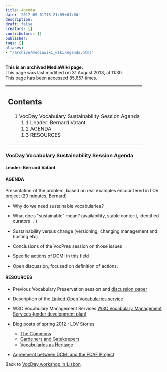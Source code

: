 ```yaml
---
title: Agenda
date: '2017-09-01T16:21:09+01:00'
description: 
draft: false
creators: []
contributors: []
publisher: 
tags: []
aliases:
- "/archive/mediawiki_wiki/Agenda.html"
---
```


 **This is an archived MediaWiki page.**  
This page was last modified on 31 August 2013, at 11:30.  
This page has been accessed 85,657 times.

<table id="toc" class="toc">
  <tr>
    <td>
      <div id="toctitle">
        <h2>Contents</h2>
      </div>
      <ul>
        <li class="toclevel-1 tocsection-1">
          <a href="#VocDay_Vocabulary_Sustainability_Session_Agenda"><span class="tocnumber">1</span> <span class="toctext">VocDay Vocabulary Sustainability Session Agenda</span></a>
          <ul>
            <li class="toclevel-2 tocsection-2"><a href="#Leader:_Bernard_Vatant"><span class="tocnumber">1.1</span> <span class="toctext">Leader: Bernard Vatant</span></a></li>
            <li class="toclevel-2 tocsection-3"><a href="#AGENDA"><span class="tocnumber">1.2</span> <span class="toctext">AGENDA</span></a></li>
            <li class="toclevel-2 tocsection-4"><a href="#RESOURCES"><span class="tocnumber">1.3</span> <span class="toctext">RESOURCES</span></a></li>
          </ul>
        </li>
      </ul>
    </td>
  </tr>
</table>

### VocDay Vocabulary Sustainability Session Agenda

#### Leader: Bernard Vatant

#### AGENDA

Presentation of the problem, based on real examples encountered in LOV project (20 minutes, Bernard)

- Why do we need sustainable vocabularies?
- What does "sustainable" mean? (availability, stable content, identified curators ...)
- Sustainability versus change (versioning, changing management and hosting etc)  
- Conclusions of the VocPres session on those issues

- Specific actions of DCMI in this field   
- Open discussion, focused on definition of actions.

#### RESOURCES

- Previous Vocabulary Preservation session and [discussion paper](/archive/mediawiki_wiki/Vocabulary_Preservation_discussion_paper)

- Description of the [Linked Open Vocabularies service](http://lov.okfn.org/dataset/lov/about/)

- W3C Vocabulary Management Services [W3C Vocabulary Management Services (under development plan)](http://www.w3.org/2013/04/vocabs/)

- Blog posts of spring 2012&nbsp;: LOV Stories
  - [The Commons](http://bvatant.blogspot.fr/2012/03/lov-stories-part-1-commons.html)
  - [Gardeners and Gatekeepers](http://bvatant.blogspot.fr/2012/03/lov-stories-part-2-gardeners-and.html)
  - [Vocabularies as Heritage](http://bvatant.blogspot.fr/2012/04/lov-stories-part-3-vocabularies-as.html)

- [Agreement between DCMI and the FOAF Project](http://dublincore.org/documents/2011/05/02/dcmi-foaf/)

Back to [VocDay workshop in Lisbon](/archive/mediawiki_wiki/VocDay_workshop_in_Lisbon "VocDay workshop in Lisbon")

